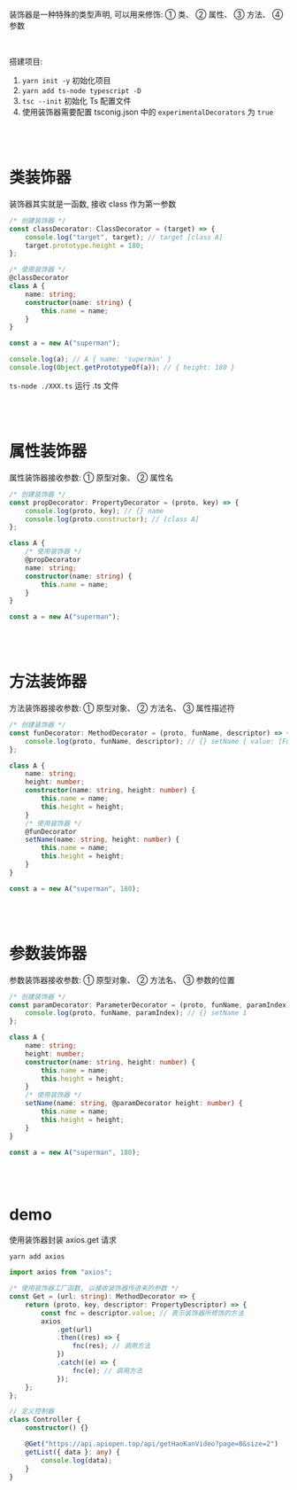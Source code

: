 <br>

装饰器是一种特殊的类型声明, 可以用来修饰: ① 类、 ② 属性、 ③ 方法、 ④ 参数

<br>

搭建项目:

1. `yarn init -y` 初始化项目
2. `yarn add ts-node typescript -D`
3. `tsc --init` 初始化 Ts 配置文件
4. 使用装饰器需要配置 tsconig.json 中的 `experimentalDecorators` 为 `true`

<br><br>

# 类装饰器

装饰器其实就是一函数, 接收 class 作为第一参数

```typescript
/* 创建装饰器 */
const classDecorator: ClassDecorator = (target) => {
    console.log("target", target); // target [class A]
    target.prototype.height = 180;
};

/* 使用装饰器 */
@classDecorator
class A {
    name: string;
    constructor(name: string) {
        this.name = name;
    }
}

const a = new A("superman");

console.log(a); // A { name: 'superman' }
console.log(Object.getPrototypeOf(a)); // { height: 180 }
```

`ts-node ./XXX.ts` 运行 .ts 文件

<br><br>

# 属性装饰器

属性装饰器接收参数: ① 原型对象、 ② 属性名

```typescript
/* 创建装饰器 */
const propDecorator: PropertyDecorator = (proto, key) => {
    console.log(proto, key); // {} name
    console.log(proto.constructor); // [class A]
};

class A {
    /* 使用装饰器 */
    @propDecorator
    name: string;
    constructor(name: string) {
        this.name = name;
    }
}

const a = new A("superman");
```

<br><br>

# 方法装饰器

方法装饰器接收参数: ① 原型对象、 ② 方法名、 ③ 属性描述符

```typescript
/* 创建装饰器 */
const funDecorator: MethodDecorator = (proto, funName, descriptor) => {
    console.log(proto, funName, descriptor); // {} setName { value: [Function: setName], … }
};

class A {
    name: string;
    height: number;
    constructor(name: string, height: number) {
        this.name = name;
        this.height = height;
    }
    /* 使用装饰器 */
    @funDecorator
    setName(name: string, height: number) {
        this.name = name;
        this.height = height;
    }
}

const a = new A("superman", 180);
```

<br><br>

# 参数装饰器

参数装饰器接收参数: ① 原型对象、 ② 方法名、 ③ 参数的位置

```typescript
/* 创建装饰器 */
const paramDecorator: ParameterDecorator = (proto, funName, paramIndex) => {
    console.log(proto, funName, paramIndex); // {} setName 1
};

class A {
    name: string;
    height: number;
    constructor(name: string, height: number) {
        this.name = name;
        this.height = height;
    }
    /* 使用装饰器 */
    setName(name: string, @paramDecorator height: number) {
        this.name = name;
        this.height = height;
    }
}

const a = new A("superman", 180);
```

<br><br>

# demo

使用装饰器封装 axios.get 请求

`yarn add axios`

```typescript
import axios from "axios";

/* 使用装饰器工厂函数, 以接收装饰器传进来的参数 */
const Get = (url: string): MethodDecorator => {
    return (proto, key, descriptor: PropertyDescriptor) => {
        const fnc = descriptor.value; // 表示装饰器所修饰的方法
        axios
            .get(url)
            .then((res) => {
                fnc(res); // 调用方法
            })
            .catch((e) => {
                fnc(e); // 调用方法
            });
    };
};

// 定义控制器
class Controller {
    constructor() {}

    @Get("https://api.apiopen.top/api/getHaoKanVideo?page=0&size=2")
    getList({ data }: any) {
        console.log(data);
    }
}
```

<br><br>
